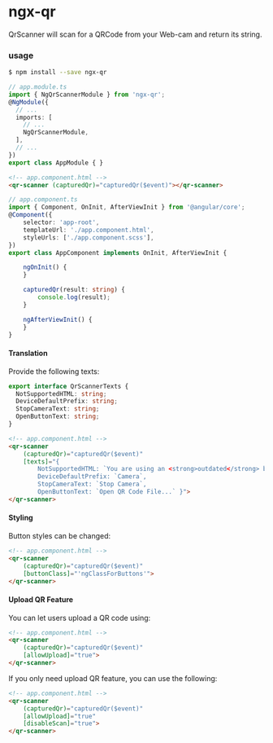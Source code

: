 # ngx-qr
QrScanner will scan for a QRCode from your Web-cam and return its string.

### usage
```bash
$ npm install --save ngx-qr
```

```typescript
// app.module.ts
import { NgQrScannerModule } from 'ngx-qr';
@NgModule({
  // ...
  imports: [
    // ...
    NgQrScannerModule,
  ],
  // ...
})
export class AppModule { }
```

```html
<!-- app.component.html -->
<qr-scanner (capturedQr)="capturedQr($event)"></qr-scanner>

```

```typescript
// app.component.ts
import { Component, OnInit, AfterViewInit } from '@angular/core';
@Component({
    selector: 'app-root',
    templateUrl: './app.component.html',
    styleUrls: ['./app.component.scss'],
})
export class AppComponent implements OnInit, AfterViewInit {

    ngOnInit() {
    }

    capturedQr(result: string) {
        console.log(result);
    }

    ngAfterViewInit() {
    }
}

```

#### Translation

Provide the following texts:

```ts
export interface QrScannerTexts {
  NotSupportedHTML: string;
  DeviceDefaultPrefix: string;
  StopCameraText: string;
  OpenButtonText: string;
}
```

```html
<!-- app.component.html -->
<qr-scanner 
    (capturedQr)="capturedQr($event)"
    [texts]="{
        NotSupportedHTML: `You are using an <strong>outdated</strong> browser.`,
        DeviceDefaultPrefix: `Camera`,
        StopCameraText: `Stop Camera`,
        OpenButtonText: `Open QR Code File...` }">
</qr-scanner>

```

#### Styling

Button styles can be changed:

```html
<!-- app.component.html -->
<qr-scanner 
    (capturedQr)="capturedQr($event)"
    [buttonClass]="'ngClassForButtons'">
</qr-scanner>

```
#### Upload QR Feature

You can let users upload a QR code using:

```html
<!-- app.component.html -->
<qr-scanner 
    (capturedQr)="capturedQr($event)"
    [allowUpload]="true">
</qr-scanner>

```
If you only need upload QR feature, you can use the following:

```html
<!-- app.component.html -->
<qr-scanner 
    (capturedQr)="capturedQr($event)"
    [allowUpload]="true"
    [disableScan]="true">
</qr-scanner>

```
